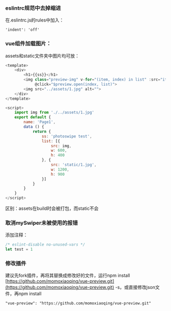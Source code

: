 ### eslintrc规范中去掉缩进

在.eslintrc.js的rules中加入：

```
'indent': 'off'
```

### vue组件加载图片：

assets和static文件夹中图片均可放：

```js
<template>
    <div>
        <h1>{{ss}}</h1>
        <img class="preview-img" v-for="(item, index) in list" :src="item.src" :key="index" height="100"
             @click="$preview.open(index, list)">
        <img src="../assets/1.jpg" alt="">
    </div>
</template>

<script>
    import img from './../assets/1.jpg'
    export default {
        name: 'Page1',
        data () {
            return {
                ss: 'photoswipe test',
                list: [{
                    src: img,
                    w: 600,
                    h: 400
                }, {
                    src: 'static/1.jpg',
                    w: 1200,
                    h: 900
                }]
            }
        }
    }
</script>
```

区别：assets在build时会被打包，而static不会

### 

### 取消mySwiper未被使用的报错

添加注释：

```js
/* eslint-disable no-unused-vars */
let test = 1
```

### 修改插件

建议先fork插件，再将其替换成修改好的文件，运行npm install [https://github.com/momoxiaoqing/vue-preview.git](https://github.com/momoxiaoqing/vue-preview.git) -s，或直接修改json文件，再npm install

```
"vue-preview": "https://github.com/momoxiaoqing/vue-preview.git"
```



### 



